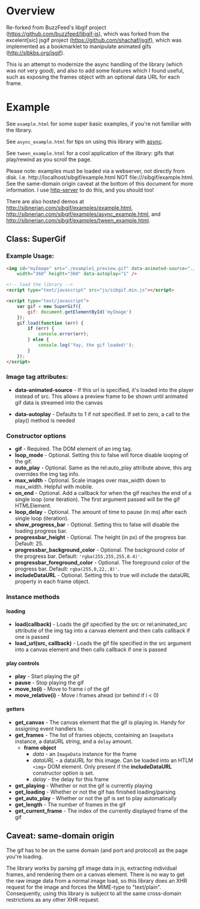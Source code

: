 # Overview

Re-forked from BuzzFeed's libgif project (https://github.com/buzzfeed/libgif-js), which was forked from the excelent[sic] jsgif project (https://github.com/shachaf/jsgif), which was implemented as a bookmarklet to manipulate animated gifs (http://slbkbs.org/jsgif).

This is an attempt to modernize the async handling of the library (which was not very good), and also to add some features which I found useful, such as exposing the frames object with an optional data URL for each frame.
# Example

See `example.html` for some super basic examples, if you're not familiar with the library.

See `async_example.html` for tips on using this library with [async](http://caolan.github.io/async/).

See `tween_example.html` for a cool application of the library: gifs that play/rewind as you scroll the page.

Please note: examples must be loaded via a webserver, not directly from disk. I.e. http://localhost/sibgif/example.html NOT file:///sibgif/example.html. See the same-domain origin caveat at the bottom of this document for more information. I use [http-server](https://github.com/indexzero/http-server) to do this, and you should too!

There are also hosted demos at http://sibnerian.com/sibgif/examples/example.html, http://sibnerian.com/sibgif/examples/async_example.html, and http://sibnerian.com/sibgif/examples/tween_example.html.

## Class: SuperGif

### Example Usage:

```html
<img id="myImage" src="./example1_preview.gif" data-animated-source="./example1.gif"
	width="360" height="360" data-autoplay="1" />

<!-- load the library -->
<script type="text/javascript" src="js/sibgif.min.js"></script>

<script type="text/javascript">
	var gif = new SuperGif({
		gif: document.getElementById('myImage')
	});
	gif.load(function (err) {
		if (err) {
			console.error(err);
		} else {
			console.log('Yay, the gif loaded!');
		}
	});
</script>
```

### Image tag attributes:

* **data-animated-source** -	If this url is specified, it's loaded into the player instead of src.
					This allows a preview frame to be shown until animated gif data is streamed into the canvas

* **data-autoplay** -		Defaults to 1 if not specified. If set to zero, a call to the play() method is needed

### Constructor options

* **gif**		-		Required. The DOM element of an img tag.
* **loop_mode**	-			Optional. Setting this to false will force disable looping of the gif.
* **auto\_play** -			Optional. Same as the rel:auto_play attribute above, this arg overrides the img tag info.
* **max\_width** -			Optional. Scale images over max\_width down to max_width. Helpful with mobile.
* **on_end** -				Optional. Add a callback for when the gif reaches the end of a single loop (one iteration). The first argument passed will be the gif HTMLElement.
* **loop_delay** -			Optional. The amount of time to pause (in ms) after each single loop (iteration).
* **show_progress_bar** - Optional. Setting this to false will disable the loading progress bar.
* **progressbar_height** -			Optional. The height (in px) of the progress bar. Default: 25.
* **progressbar_background_color** -			Optional. The background color of the progress bar. Default: `'rgba(255,255,255,0.4)'`.
* **progressbar_foreground_color** -			Optional. The foreground color of the progress bar. Default: `rgba(255,0,22,.8)'`.
* **includeDataURL** -										Optional. Setting this to true will include the dataURL property in each frame object.

### Instance methods

#### loading
* **load(callback)** -	Loads the gif specified by the src or rel:animated_src sttributie of the img tag into a canvas element and then calls callback if one is passed
* **load_url(src, callback)** -	Loads the gif file specified in the src argument into a canvas element and then calls callback if one is passed

#### play controls
* **play** -				Start playing the gif
* **pause** -				Stop playing the gif
* **move_to(i)** -		Move to frame i of the gif
* **move_relative(i)** -	Move i frames ahead (or behind if i < 0)

#### getters
* **get_canvas** - The canvas element that the gif is playing in. Handy for assigning event handlers to.
* **get_frames** - The list of frames objects, containing an `ImageData` instance, a dataURL string, and a `delay` amount.
	- **frame object**
		+ *data* - an `ImageData` instance for the frame
		+ *dataURL* - a dataURL for this image. Can be loaded into an HTLM `<img>` DOM element. Only present if the **includeDataURL** constructor option is set.
		+ *delay* - the delay for this frame
* **get_playing** - Whether or not the gif is currently playing
* **get_loading** - Whether or not the gif has finished loading/parsing
* **get\_auto_play** - Whether or not the gif is set to play automatically
* **get_length** - The number of frames in the gif
* **get\_current_frame** - The index of the currently displayed frame of the gif

## Caveat: same-domain origin

The gif has to be on the same domain (and port and protocol) as the page you're loading.

The library works by parsing gif image data in js, extracting individual frames, and rendering them on a canvas element. There is no way to get the raw image data from a normal image load, so this library does an XHR request for the image and forces the MIME-type to "text/plain". Consequently, using this library is subject to all the same cross-domain restrictions as any other XHR request.

